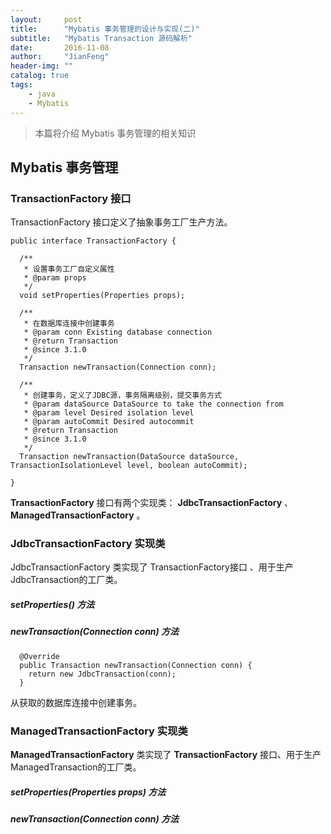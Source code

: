 ```yaml
---
layout:     post
title:      "Mybatis 事务管理的设计与实现(二)"
subtitle:   "Mybatis Transaction 源码解析"
date:       2016-11-08
author:     "JianFeng"
header-img: ""
catalog: true
tags:
    - java
    - Mybatis
---
```


> 本篇将介绍 Mybatis 事务管理的相关知识

## Mybatis 事务管理

### TransactionFactory 接口 
TransactionFactory 接口定义了抽象事务工厂生产方法。


	public interface TransactionFactory {
	
	  /**
	   * 设置事务工厂自定义属性
	   * @param props
	   */
	  void setProperties(Properties props);
	
	  /**
	   * 在数据库连接中创建事务
	   * @param conn Existing database connection
	   * @return Transaction
	   * @since 3.1.0
	   */
	  Transaction newTransaction(Connection conn);
	  
	  /**
	   * 创建事务，定义了JDBC源，事务隔离级别，提交事务方式
	   * @param dataSource DataSource to take the connection from
	   * @param level Desired isolation level
	   * @param autoCommit Desired autocommit
	   * @return Transaction
	   * @since 3.1.0
	   */
	  Transaction newTransaction(DataSource dataSource, TransactionIsolationLevel level, boolean autoCommit);
	
	}

**TransactionFactory** 接口有两个实现类： **JdbcTransactionFactory** 、 **ManagedTransactionFactory** 。

### JdbcTransactionFactory 实现类
JdbcTransactionFactory 类实现了 TransactionFactory接口 、用于生产JdbcTransaction的工厂类。

##### setProperties() 方法



##### newTransaction(Connection conn) 方法

	  @Override
	  public Transaction newTransaction(Connection conn) {
	    return new JdbcTransaction(conn);
	  }

从获取的数据库连接中创建事务。

### ManagedTransactionFactory 实现类
**ManagedTransactionFactory** 类实现了 **TransactionFactory** 接口、用于生产ManagedTransaction的工厂类。

##### setProperties(Properties props) 方法

##### newTransaction(Connection conn) 方法